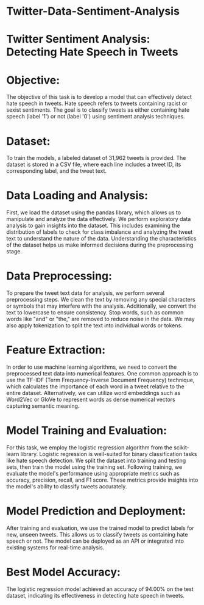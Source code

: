 # Twitter-Data-Sentiment-Analysis

# Twitter Sentiment Analysis: Detecting Hate Speech in Tweets

# Objective:
The objective of this task is to develop a model that can effectively detect hate speech in tweets. Hate speech refers to tweets containing racist or sexist sentiments. The goal is to classify tweets as either containing hate speech (label '1') or not (label '0') using sentiment analysis techniques.

# Dataset:
To train the models, a labeled dataset of 31,962 tweets is provided. The dataset is stored in a CSV file, where each line includes a tweet ID, its corresponding label, and the tweet text.

# Data Loading and Analysis:
First, we load the dataset using the pandas library, which allows us to manipulate and analyze the data effectively. We perform exploratory data analysis to gain insights into the dataset. This includes examining the distribution of labels to check for class imbalance and analyzing the tweet text to understand the nature of the data. Understanding the characteristics of the dataset helps us make informed decisions during the preprocessing stage.

# Data Preprocessing:
To prepare the tweet text data for analysis, we perform several preprocessing steps. We clean the text by removing any special characters or symbols that may interfere with the analysis. Additionally, we convert the text to lowercase to ensure consistency. Stop words, such as common words like "and" or "the," are removed to reduce noise in the data. We may also apply tokenization to split the text into individual words or tokens.

# Feature Extraction:
In order to use machine learning algorithms, we need to convert the preprocessed text data into numerical features. One common approach is to use the TF-IDF (Term Frequency-Inverse Document Frequency) technique, which calculates the importance of each word in a tweet relative to the entire dataset. Alternatively, we can utilize word embeddings such as Word2Vec or GloVe to represent words as dense numerical vectors capturing semantic meaning.

# Model Training and Evaluation:
For this task, we employ the logistic regression algorithm from the scikit-learn library. Logistic regression is well-suited for binary classification tasks like hate speech detection. We split the dataset into training and testing sets, then train the model using the training set. Following training, we evaluate the model's performance using appropriate metrics such as accuracy, precision, recall, and F1 score. These metrics provide insights into the model's ability to classify tweets accurately.

# Model Prediction and Deployment:
After training and evaluation, we use the trained model to predict labels for new, unseen tweets. This allows us to classify tweets as containing hate speech or not. The model can be deployed as an API or integrated into existing systems for real-time analysis.

# Best Model Accuracy:
The logistic regression model achieved an accuracy of 94.00% on the test dataset, indicating its effectiveness in detecting hate speech in tweets.
